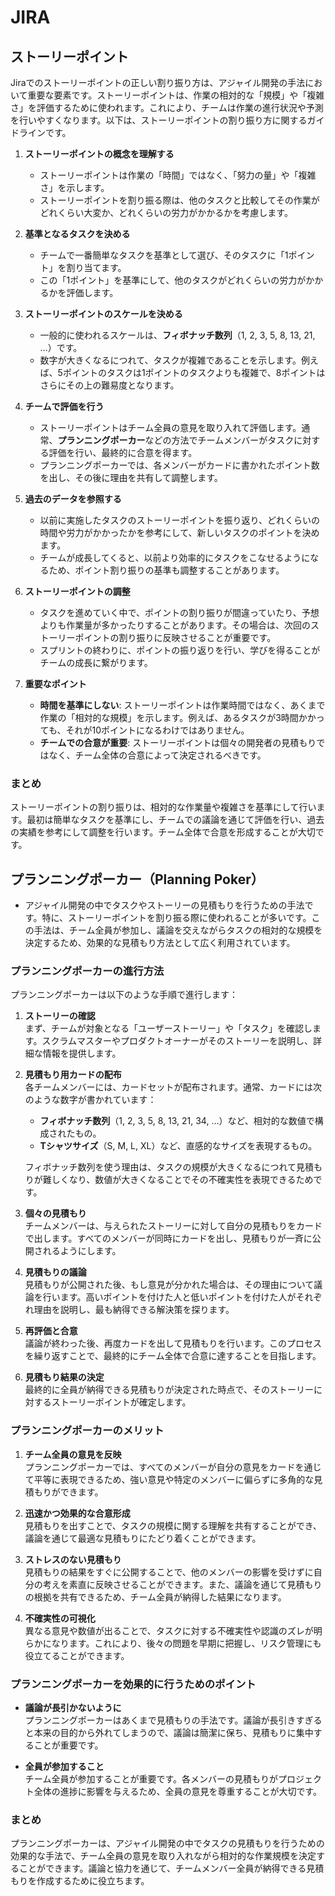 # JIRA

## ストーリーポイント

Jiraでのストーリーポイントの正しい割り振り方は、アジャイル開発の手法において重要な要素です。ストーリーポイントは、作業の相対的な「規模」や「複雑さ」を評価するために使われます。これにより、チームは作業の進行状況や予測を行いやすくなります。以下は、ストーリーポイントの割り振り方に関するガイドラインです。

1. **ストーリーポイントの概念を理解する**
   - ストーリーポイントは作業の「時間」ではなく、「努力の量」や「複雑さ」を示します。
   - ストーリーポイントを割り振る際は、他のタスクと比較してその作業がどれくらい大変か、どれくらいの労力がかかるかを考慮します。

2. **基準となるタスクを決める**
   - チームで一番簡単なタスクを基準として選び、そのタスクに「1ポイント」を割り当てます。
   - この「1ポイント」を基準にして、他のタスクがどれくらいの労力がかかるかを評価します。

3. **ストーリーポイントのスケールを決める**
   - 一般的に使われるスケールは、**フィボナッチ数列**（1, 2, 3, 5, 8, 13, 21, …）です。
   - 数字が大きくなるにつれて、タスクが複雑であることを示します。例えば、5ポイントのタスクは1ポイントのタスクよりも複雑で、8ポイントはさらにその上の難易度となります。

4. **チームで評価を行う**
   - ストーリーポイントはチーム全員の意見を取り入れて評価します。通常、**プランニングポーカー**などの方法でチームメンバーがタスクに対する評価を行い、最終的に合意を得ます。
   - プランニングポーカーでは、各メンバーがカードに書かれたポイント数を出し、その後に理由を共有して調整します。

5. **過去のデータを参照する**
   - 以前に実施したタスクのストーリーポイントを振り返り、どれくらいの時間や労力がかかったかを参考にして、新しいタスクのポイントを決めます。
   - チームが成長してくると、以前より効率的にタスクをこなせるようになるため、ポイント割り振りの基準も調整することがあります。

6. **ストーリーポイントの調整**
   - タスクを進めていく中で、ポイントの割り振りが間違っていたり、予想よりも作業量が多かったりすることがあります。その場合は、次回のストーリーポイントの割り振りに反映させることが重要です。
   - スプリントの終わりに、ポイントの振り返りを行い、学びを得ることがチームの成長に繋がります。

7. **重要なポイント**
   - **時間を基準にしない**: ストーリーポイントは作業時間ではなく、あくまで作業の「相対的な規模」を示します。例えば、あるタスクが3時間かかっても、それが10ポイントになるわけではありません。
   - **チームでの合意が重要**: ストーリーポイントは個々の開発者の見積もりではなく、チーム全体の合意によって決定されるべきです。

### まとめ
ストーリーポイントの割り振りは、相対的な作業量や複雑さを基準にして行います。最初は簡単なタスクを基準にし、チームでの議論を通じて評価を行い、過去の実績を参考にして調整を行います。チーム全体で合意を形成することが大切です。


## プランニングポーカー（Planning Poker）
- アジャイル開発の中でタスクやストーリーの見積もりを行うための手法です。特に、ストーリーポイントを割り振る際に使われることが多いです。この手法は、チーム全員が参加し、議論を交えながらタスクの相対的な規模を決定するため、効果的な見積もり方法として広く利用されています。

### プランニングポーカーの進行方法
プランニングポーカーは以下のような手順で進行します：

1. **ストーリーの確認**  
   まず、チームが対象となる「ユーザーストーリー」や「タスク」を確認します。スクラムマスターやプロダクトオーナーがそのストーリーを説明し、詳細な情報を提供します。

2. **見積もり用カードの配布**  
   各チームメンバーには、カードセットが配布されます。通常、カードには次のような数字が書かれています：
   - **フィボナッチ数列**（1, 2, 3, 5, 8, 13, 21, 34, …）など、相対的な数値で構成されたもの。
   - **Tシャツサイズ**（S, M, L, XL）など、直感的なサイズを表現するもの。
   
   フィボナッチ数列を使う理由は、タスクの規模が大きくなるにつれて見積もりが難しくなり、数値が大きくなることでその不確実性を表現できるためです。

3. **個々の見積もり**  
   チームメンバーは、与えられたストーリーに対して自分の見積もりをカードで出します。すべてのメンバーが同時にカードを出し、見積もりが一斉に公開されるようにします。

4. **見積もりの議論**  
   見積もりが公開された後、もし意見が分かれた場合は、その理由について議論を行います。高いポイントを付けた人と低いポイントを付けた人がそれぞれ理由を説明し、最も納得できる解決策を探ります。

5. **再評価と合意**  
   議論が終わった後、再度カードを出して見積もりを行います。このプロセスを繰り返すことで、最終的にチーム全体で合意に達することを目指します。

6. **見積もり結果の決定**  
   最終的に全員が納得できる見積もりが決定された時点で、そのストーリーに対するストーリーポイントが確定します。

### プランニングポーカーのメリット
1. **チーム全員の意見を反映**  
   プランニングポーカーでは、すべてのメンバーが自分の意見をカードを通じて平等に表現できるため、強い意見や特定のメンバーに偏らずに多角的な見積もりができます。

2. **迅速かつ効果的な合意形成**  
   見積もりを出すことで、タスクの規模に関する理解を共有することができ、議論を通じて最適な見積もりにたどり着くことができます。

3. **ストレスのない見積もり**  
   見積もりの結果をすぐに公開することで、他のメンバーの影響を受けずに自分の考えを素直に反映させることができます。また、議論を通じて見積もりの根拠を共有できるため、チーム全員が納得した結果になります。

4. **不確実性の可視化**  
   異なる意見や数値が出ることで、タスクに対する不確実性や認識のズレが明らかになります。これにより、後々の問題を早期に把握し、リスク管理にも役立てることができます。

### プランニングポーカーを効果的に行うためのポイント
- **議論が長引かないように**  
  プランニングポーカーはあくまで見積もりの手法です。議論が長引きすぎると本来の目的から外れてしまうので、議論は簡潔に保ち、見積もりに集中することが重要です。

- **全員が参加すること**  
  チーム全員が参加することが重要です。各メンバーの見積もりがプロジェクト全体の進捗に影響を与えるため、全員の意見を尊重することが大切です。

### まとめ
プランニングポーカーは、アジャイル開発の中でタスクの見積もりを行うための効果的な手法で、チーム全員の意見を取り入れながら相対的な作業規模を決定することができます。議論と協力を通じて、チームメンバー全員が納得できる見積もりを作成するために役立ちます。